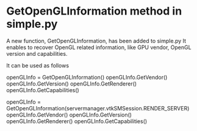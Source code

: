 # GetOpenGLInformation method in simple.py

A new function, GetOpenGLInformation, has been added to simple.py
It enables to recover OpenGL related information, like GPU vendor,
OpenGL version and capabilities.

It can be used as follows

  openGLInfo = GetOpenGLInformation()
  openGLInfo.GetVendor()
  openGLInfo.GetVersion()
  openGLInfo.GetRenderer()
  openGLInfo.GetCapabilities()

  openGLInfo = GetOpenGLInformation(servermanager.vtkSMSession.RENDER_SERVER)
  openGLInfo.GetVendor()
  openGLInfo.GetVersion()
  openGLInfo.GetRenderer()
  openGLInfo.GetCapabilities()
